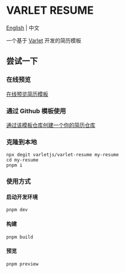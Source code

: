# VARLET RESUME

[English](https://github.com/varletjs/varlet-resume/blob/main/README.md) | 中文

一个基于 [Varlet](https://github.com/varletjs/varlet) 开发的简历模板

## 尝试一下

### 在线预览

[在线预览简历模板](https://varletjs.github.io/varlet-resume/)

### 通过 Github 模板使用

[通过该模板仓库创建一个你的简历仓库](https://github.com/varletjs/varlet-resume/generate)

### 克隆到本地

```
npx degit varletjs/varlet-resume my-resume
cd my-resume
pnpm i
```

### 使用方式

#### 启动开发环境

```
pnpm dev
```

#### 构建

```
pnpm build
```

#### 预览

```
pnpm preview
```